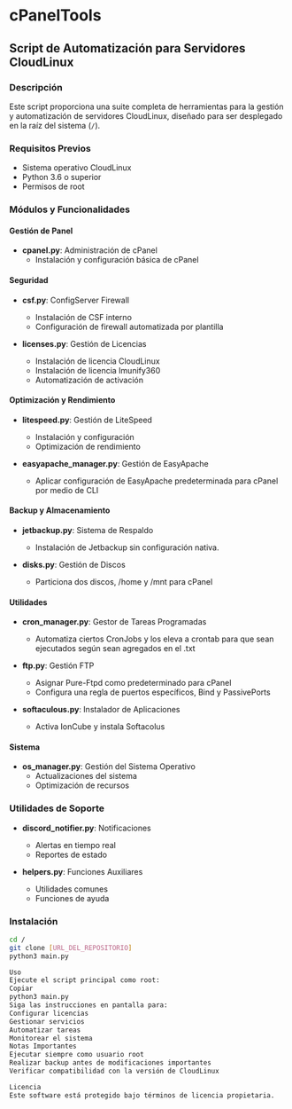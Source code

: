 # cPanelTools
## Script de Automatización para Servidores CloudLinux

### Descripción
Este script proporciona una suite completa de herramientas para la gestión y automatización de servidores CloudLinux, diseñado para ser desplegado en la raíz del sistema (`/`).

### Requisitos Previos
- Sistema operativo CloudLinux
- Python 3.6 o superior
- Permisos de root

### Módulos y Funcionalidades

#### Gestión de Panel
- **cpanel.py**: Administración de cPanel
  - Instalación y configuración básica de cPanel

#### Seguridad
- **csf.py**: ConfigServer Firewall
  - Instalación de CSF interno
  - Configuración de firewall automatizada por plantilla

- **licenses.py**: Gestión de Licencias
  - Instalación de licencia CloudLinux
  - Instalación de licencia Imunify360
  - Automatización de activación

#### Optimización y Rendimiento
- **litespeed.py**: Gestión de LiteSpeed
  - Instalación y configuración
  - Optimización de rendimiento

- **easyapache_manager.py**: Gestión de EasyApache
  - Aplicar configuración de EasyApache predeterminada para cPanel por medio de CLI
  
#### Backup y Almacenamiento
- **jetbackup.py**: Sistema de Respaldo
  - Instalación de Jetbackup sin configuración nativa.
    

- **disks.py**: Gestión de Discos
  - Particiona dos discos,  /home y /mnt para cPanel
    
#### Utilidades
- **cron_manager.py**: Gestor de Tareas Programadas
  - Automatiza ciertos CronJobs y los eleva a crontab para que sean ejecutados según sean agregados en el .txt


- **ftp.py**: Gestión FTP
  - Asignar Pure-Ftpd como predeterminado para cPanel
  - Configura una regla de puertos específicos, Bind y PassivePorts

- **softaculous.py**: Instalador de Aplicaciones
  - Activa IonCube y instala Softacolus

#### Sistema
- **os_manager.py**: Gestión del Sistema Operativo
  - Actualizaciones del sistema
  - Optimización de recursos

### Utilidades de Soporte
- **discord_notifier.py**: Notificaciones
  - Alertas en tiempo real
  - Reportes de estado

- **helpers.py**: Funciones Auxiliares
  - Utilidades comunes
  - Funciones de ayuda

### Instalación
```bash
cd /
git clone [URL_DEL_REPOSITORIO]
python3 main.py

Uso
Ejecute el script principal como root:
Copiar
python3 main.py
Siga las instrucciones en pantalla para:
Configurar licencias
Gestionar servicios
Automatizar tareas
Monitorear el sistema
Notas Importantes
Ejecutar siempre como usuario root
Realizar backup antes de modificaciones importantes
Verificar compatibilidad con la versión de CloudLinux

Licencia
Este software está protegido bajo términos de licencia propietaria.
